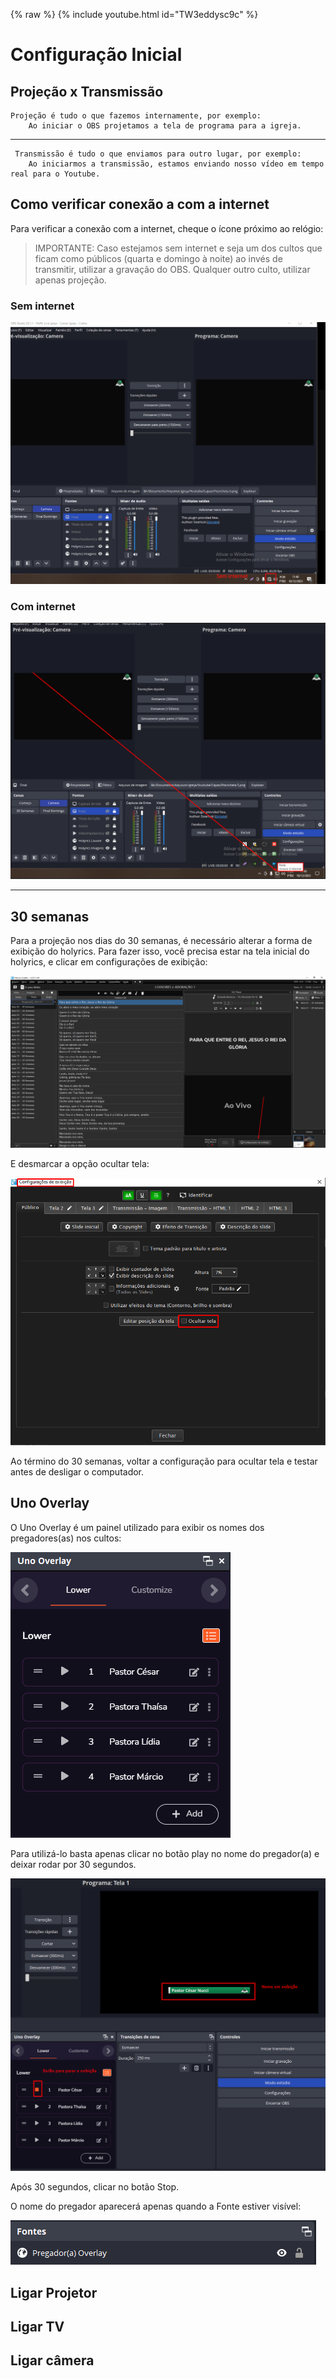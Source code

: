 {% raw %} {% include youtube.html id="TW3eddysc9c" %}

# Configuração Inicial

## Projeção x Transmissão

    Projeção é tudo o que fazemos internamente, por exemplo:
        Ao iniciar o OBS projetamos a tela de programa para a igreja.
---
     Transmissão é tudo o que enviamos para outro lugar, por exemplo: 
        Ao iniciarmos a transmissão, estamos enviando nosso vídeo em tempo real para o Youtube.


## Como verificar conexão a com a internet

Para verificar a conexão com a internet, cheque o ícone próximo ao relógio:

> IMPORTANTE: Caso estejamos sem internet e seja um dos cultos que ficam como públicos (quarta e domingo à noite) ao invés de transmitir, utilizar a gravação do OBS. Qualquer outro culto, utilizar apenas projeção.

### Sem internet

![Holyrics Home](./_media/1-3-sem-internet.png ":class=sem-internet")

### Com internet

![Holyrics Home](./_media/1-3-2-conectado-internet.png ":class=sem-internet")

---

## 30 semanas

Para a projeção nos dias do 30 semanas, é necessário alterar a forma de exibição do holyrics. Para fazer isso, você precisa estar na tela inicial do holyrics, e clicar em configurações de exibição:

![Holyrics Home](./_media/inicio-holyrics.png ":class=home-holyrics")

E desmarcar a opção ocultar tela:

![Holyrics View Settings](./_media/exibition-settings.png ":class=ex-settings")

Ao término do 30 semanas, voltar a configuração para ocultar tela e testar antes de desligar o computador.

## Uno Overlay

O Uno Overlay é um painel utilizado para exibir os nomes dos pregadores(as) nos cultos:

![Uno Overlay Control](./_media/uno-overlay-control.png ":class=uno-overlay-control")

Para utilizá-lo basta apenas clicar no botão play no nome do pregador(a) e deixar rodar por 30 segundos.

![Uno Overlay Example](./_media/uno-overlay-example.png ":class=uno-overlay-example")

Após 30 segundos, clicar no botão Stop.

O nome do pregador aparecerá apenas quando a Fonte estiver visível:

![Uno Overlay Example](./_media/uno-overlay-source.png ":class=uno-overlay-source")

## Ligar Projetor

## Ligar TV

## Ligar câmera
